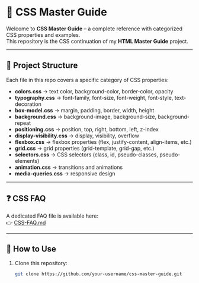 # 🎨 CSS Master Guide

Welcome to **CSS Master Guide** – a complete reference with categorized CSS properties and examples.  
This repository is the CSS continuation of my **HTML Master Guide** project.  

---

## 📂 Project Structure

Each file in this repo covers a specific category of CSS properties:

- **colors.css** → text color, background-color, border-color, opacity  
- **typography.css** → font-family, font-size, font-weight, font-style, text-decoration  
- **box-model.css** → margin, padding, border, width, height  
- **background.css** → background-image, background-size, background-repeat  
- **positioning.css** → position, top, right, bottom, left, z-index  
- **display-visibility.css** → display, visibility, overflow  
- **flexbox.css** → flexbox properties (flex, justify-content, align-items, etc.)  
- **grid.css** → grid properties (grid-template, grid-gap, etc.)  
- **selectors.css** → CSS selectors (class, id, pseudo-classes, pseudo-elements)  
- **animation.css** → transitions and animations  
- **media-queries.css** → responsive design  

---

## ❓ CSS FAQ

A dedicated FAQ file is available here:  
👉 [CSS-FAQ.md](CSS-FAQ.md)

---

## 🚀 How to Use
1. Clone this repository:
   ```bash
   git clone https://github.com/your-username/css-master-guide.git
